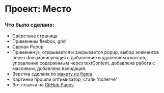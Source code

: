 # Проект: Место

### Что было сделано:
* Свёрстана страница 
* Применены flexbox, grid
* Сделан Popup
* Применен js, открывается и закрывается popup, выбор элементов через dom,манипуляция с добавление и удалением классов, управление содержимым через textContent, добавлена работа с массивом, добавлена валидация.
* Верстка сделана по [макету из figma](https://www.figma.com/file/2cn9N9jSkmxD84oJik7xL7/JavaScript.-Sprint-4?node-id=0%3A1)
* Картинки прошли оптимизатор, стали 'полегче'
* Вот ссылка на [GitHub Pages](https://firsakovds.github.io/mesto/index.html)